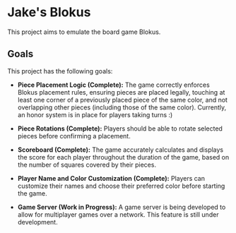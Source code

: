 
# Jake's Blokus

This project aims to emulate the board game Blokus.

## Goals

This project has the following goals:

*   **Piece Placement Logic (Complete):**  The game correctly enforces Blokus placement rules, ensuring pieces are placed legally, touching at least one corner of a previously placed piece of the same color, and not overlapping other pieces (including those of the same color). Currently, an honor system is in place for players taking turns :)
* **Piece Rotations (Complete):**  Players should be able to rotate selected pieces before confirming a placement.

*   **Scoreboard (Complete):** The game accurately calculates and displays the score for each player throughout the duration of the game, based on the number of squares covered by their pieces.

*   **Player Name and Color Customization (Complete):** Players can customize their names and choose their preferred color before starting the game.
*   **Game Server (Work in Progress):**  A game server is being developed to allow for multiplayer games over a network.  This feature is still under development.